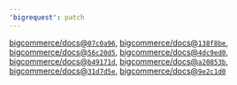 ```yaml
---
'bigrequest': patch
---
```


[bigcommerce/docs@`07c0a96`](https://github.com/bigcommerce/docs/commit/07c0a9634aa659501b707dc864457251f42af9cf), [bigcommerce/docs@`138f8be`](https://github.com/bigcommerce/docs/commit/138f8be994a9bb839d45f0599dbd04b06a5ad5ca), [bigcommerce/docs@`56c20d5`](https://github.com/bigcommerce/docs/commit/56c20d503d5f691d0e11eeb9d5a85ebd1fe2bf16), [bigcommerce/docs@`4dc9ed0`](https://github.com/bigcommerce/docs/commit/4dc9ed0633bbc8d296259a2298aaf80200ec10b1), [bigcommerce/docs@`b49171d`](https://github.com/bigcommerce/docs/commit/b49171d448c4e6d1fb266dcde93a43243ac90b8b), [bigcommerce/docs@`a20853b`](https://github.com/bigcommerce/docs/commit/a20853bcb134b0cc90450742b9e3816e8b2b3069), [bigcommerce/docs@`31d7d5e`](https://github.com/bigcommerce/docs/commit/31d7d5e8bfccdcece3212c25f457fa8c5ec7b4f2), [bigcommerce/docs@`9e2c1d0`](https://github.com/bigcommerce/docs/commit/9e2c1d0060752e4fe1dd73c677bd9fcc8eeec86b)
